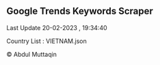 

## Google Trends Keywords Scraper 
 
Last Update 20-02-2023 , 19:34:40

Country List :
VIETNAM.json



© Abdul Muttaqin 
